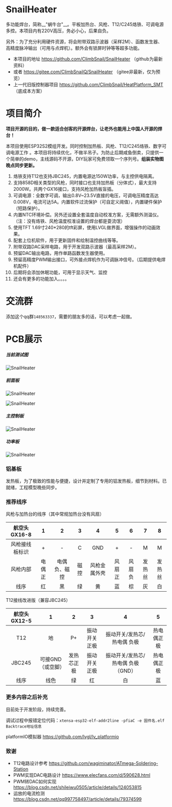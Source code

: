 # SnailHeater
多功能焊台，简称__"蜗牛台"__。平板加热台、风枪、T12/C245烙铁、可调电源多控。本项目内有220V高压，务必小心，后果自负。

另外：为了充分利用硬件资源，将会附带双路示波器（采样2M）、函数发生器、高精度脉冲输出（可用与点焊机）。额外会有锁屏时钟等等超多功能。

* 本项目的地址 https://github.com/ClimbSnail/SnailHeater （github为最新资料）
* 或者 https://gitee.com/ClimbSnailQ/SnailHeater （gitee非最新，仅为预览）
* 上一代旧版控制器项目 https://github.com/ClimbSnail/HeatPlatform_SMT （底成本方案）

# 项目简介
__项目开源的目的，做一款适合创客的开源焊台，让老外也能用上中国人开源的焊台！__

本项目使用ESP32S2模组开发。同时控制加热板、风枪、T12/C245烙铁、数字可调电源工作 。本项目将持续优化，不做半吊子。为防止后期咸鱼倒卖，只提供一个简单的demo，主线源码不开源，DIY玩家可免费领取一个序列号。__组装实物图晚点同步更新。__

1. 烙铁支持T12也支持JBC245，内置电源达150W功率，与主控供电隔离。
2. 支持858D相关类型的风枪，同时接口也支持加热板（分体式），最大支持2000W。共两个GX16接口，支持风枪加热板盲插。
3. 可调电源：全数字可调，输出0.8V~23.5V直接的电压，可调电压精度高达0.008V，电流可达5A。内置软件过流保护（可自定义阈值），内置硬件保护（短路保护）。
4. 内置NTC环境补偿。另外还设置全套温度自动校准方案，无需额外测温仪。（注：没有烙铁、风枪温度校准设置的焊台都是耍流氓）
5. 使用TFT 1.69寸240*280的tft彩屏，使用LVGL做界面，增强操作的动画效果。
6. 配套上位机软件，用于更新固件和绘制温控曲线等等。
7. 附带双路DAC采样电路，用于开发双路示波器（最高采样2M）。
8. 预留DAC输出电路，用作单路函数发生器使用。
9. 预留高精度PWM输出接口，可外接点焊机作为可调脉冲信号。（后期提供电焊机配件）
10. 后期将会添加休眠功能，可用于显示天气、监控
8. 还会有更多的功能加入。。。。

# 交流群
添加这个qq群`148563337`，需要的朋友多的话，可以考虑一起做。

# PCB展示
##### 当前测试图
![SnailHeater](Images/test.jpg)

##### 前面板
![SnailHeater](Images/SnailHeater.png)

![SnailHeater](Images/SnailHeater_Screen_B.png)

##### 主控制板
![SnailHeater](Images/SnailHeater_Ctrl.png)

##### 功率板
![SnailHeater](Images/SnailHeater_Power.png)

### 铝基板
发热板，为了极致的性能与便捷，设计并定制了专用的铝发热板，细节到材料。已就绪，工程模型晚些同步。

### 推荐线序
风枪与加热台的线序（其中常规加热台没有风扇）

航空头 GX16-8 | 1 | 2 | 3 | 4 | 5 | 6 | 7 | 8
:-: | :-: | :-: | :-: | :-: | :-: | :-: | :-: | :-:
风枪接线板标识 | + | - | C | GND | + | - | M | M
风枪内部 | 电偶正 | 电偶负、磁控 | 磁控 | 风枪金属外壳 | 风扇正 | 风扇负 | 发热丝 | 发热丝
线序 | 红 | 黑 | 绿 | 黄 | 蓝 | 棕 | 灰 | 白

T12接线改进版（兼容JBC245）

航空头 GX12-5 | 1 | 2 | 3 | 4 | 5
:-: | :-: | :-: | :-: | :-: | :-:
T12 | 地 | P+ | 振动开关正极 | 振动开关/发热芯/热电偶 负极 | 热电偶正极
JBC245 | 可接GND（或空脚） | 发热芯正极 | 振动开关正极 | 振动开关/发热芯/热电偶 负极（GND） | 热电偶正极
线序 | 线色 | 绿 | 红 | 白 | 蓝 | 黑


### 更多内容之后补充
目前处于开发阶段，持续完善。

调试过程中报错定位代码：`xtensa-esp32-elf-addr2line -pfiaC -e 固件名.elf Backtrace地址信息`

platformIO模拟器 https://github.com/lvgl/lv_platformio



### 致谢
* T12电路设计参考 https://github.com/wagiminator/ATmega-Soldering-Station
* PWM实现DAC电路设计 https://www.elecfans.com/d/590628.html
* PWM转DAC如何实现 https://blog.csdn.net/shileiwu0505/article/details/124053815
* 运放的电流检测 https://blog.csdn.net/qq997758497/article/details/79374599